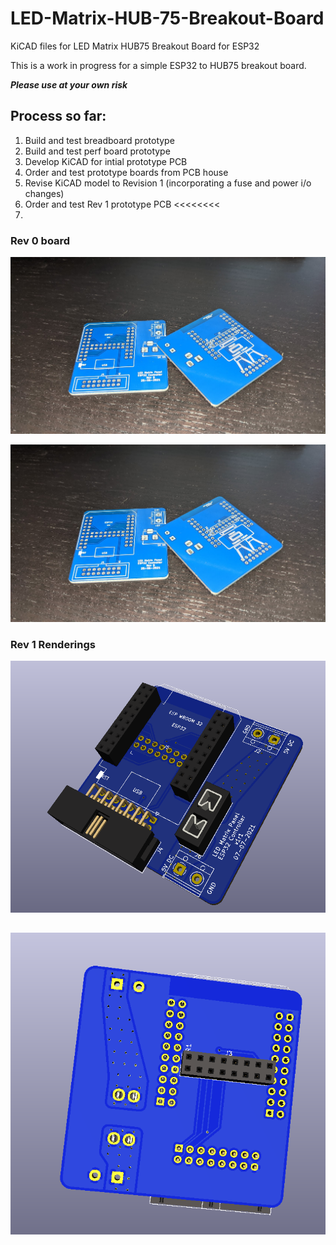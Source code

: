 # LED-Matrix-HUB-75-Breakout-Board
KiCAD files for LED Matrix HUB75 Breakout Board for ESP32

This is a work in progress for a simple ESP32 to HUB75 breakout board.   

_**Please use at your own risk**_

## Process so far:
1. Build and test breadboard prototype
2. Build and test perf board prototype
3. Develop KiCAD for intial prototype PCB 
4. Order and test prototype boards from PCB house 
5. Revise KiCAD model to Revision 1 (incorporating a fuse and power i/o changes)
6. Order and test Rev 1 prototype PCB   <<<<<<<< 
7. 

### Rev 0 board
![Raw Board](https://github.com/lbehrler/LED-Matrix-HUB-75-Breakout-Board/blob/main/pictures/rev0_board.jpg)

![installed board](https://github.com/lbehrler/LED-Matrix-HUB-75-Breakout-Board/blob/main/pictures/rev0_board.jpg)

### Rev 1 Renderings
![Front of board](/pictures/Board%20rendering.png)
## 
![Back of board](/pictures/Board%20rendering%20back.png)
